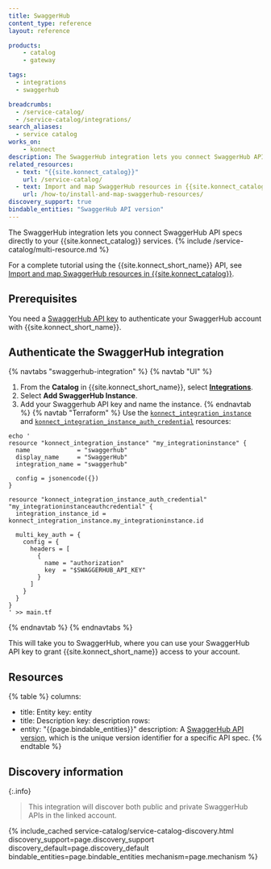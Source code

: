 ```yaml
---
title: SwaggerHub
content_type: reference
layout: reference

products:
    - catalog
    - gateway

tags:
  - integrations
  - swaggerhub

breadcrumbs:
  - /service-catalog/
  - /service-catalog/integrations/
search_aliases:
  - service catalog
works_on:
    - konnect
description: The SwaggerHub integration lets you connect SwaggerHub API specs directly to your {{site.konnect_catalog}} services.
related_resources:
  - text: "{{site.konnect_catalog}}"
    url: /service-catalog/
  - text: Import and map SwaggerHub resources in {{site.konnect_catalog}}
    url: /how-to/install-and-map-swaggerhub-resources/
discovery_support: true
bindable_entities: "SwaggerHub API version"
---
```


The SwaggerHub integration lets you connect SwaggerHub API specs directly to your {{site.konnect_catalog}} services.
{% include /service-catalog/multi-resource.md %}

For a complete tutorial using the {{site.konnect_short_name}} API, see [Import and map SwaggerHub resources in {{site.konnect_catalog}}](/how-to/install-and-map-swaggerhub-resources/).

## Prerequisites

You need a [SwaggerHub API key](https://swagger.io/docs/specification/v3_0/authentication/api-keys/) to authenticate your SwaggerHub account with {{site.konnect_short_name}}.


## Authenticate the SwaggerHub integration

{% navtabs "swaggerhub-integration" %}
{% navtab "UI" %}
1. From the **Catalog** in {{site.konnect_short_name}}, select **[Integrations](https://cloud.konghq.com/service-catalog/integrations)**. 
2. Select **Add SwaggerHub Instance**.
3. Add your Swaggerhub API key and name the instance.
{% endnavtab %}
{% navtab "Terraform" %}
Use the [`konnect_integration_instance`](https://github.com/Kong/terraform-provider-konnect/blob/main/examples/resources/integration_instance.tf) and [`konnect_integration_instance_auth_credential`](https://github.com/Kong/terraform-provider-konnect/blob/main/examples/resources/integration_instance_auth_credential.tf) resources:
```hcl
echo '
resource "konnect_integration_instance" "my_integrationinstance" {
  name             = "swaggerhub"
  display_name     = "SwaggerHub"
  integration_name = "swaggerhub"

  config = jsonencode({})
}

resource "konnect_integration_instance_auth_credential" "my_integrationinstanceauthcredential" {
  integration_instance_id = konnect_integration_instance.my_integrationinstance.id

  multi_key_auth = {
    config = {
      headers = [
        {
          name = "authorization"
          key  = "$SWAGGERHUB_API_KEY"
        }
      ]
    }
  }
}
' >> main.tf
```
{% endnavtab %}
{% endnavtabs %}

This will take you to SwaggerHub, where you can use your SwaggerHub API key to grant {{site.konnect_short_name}} access to your account.

## Resources

<!--vale off-->
{% table %}
columns:
  - title: Entity
    key: entity
  - title: Description
    key: description
rows:
  - entity: "{{page.bindable_entities}}"
    description: 
      A [SwaggerHub API version](https://support.smartbear.com/swaggerhub/docs/en/manage-apis/versioning.html?sbsearch=API%20Versions), which is the unique version identifier for a specific API spec.
{% endtable %}
<!--vale on-->


## Discovery information

{:.info}
> This integration will discover both public and private SwaggerHub APIs in the linked account.

<!-- vale off-->

{% include_cached service-catalog/service-catalog-discovery.html 
   discovery_support=page.discovery_support
   discovery_default=page.discovery_default
   bindable_entities=page.bindable_entities
   mechanism=page.mechanism %}

<!-- vale on-->



